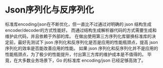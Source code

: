 # Json序列化与反序列化
标准库encoding/json在不断优化，但一直比不过通过对明确的 json 结构生成 encoder/decoder的方式性能好。
而通过结构生成解析器代码的方式需要生成和维护此代码，并且依赖于外部的库。
在做出使用第三方序列化库替换标准库的决定前，最好先测试下 json 序列化和反序列化是否是应用的性能瓶颈点，提高 json 序列化的效率是否能改善应用的性能。
如果 json 序列化和反序列化并不是应用的性能瓶颈点，为了极少的性能提升，付出第三方库的维护成本是不值得的。
毕竟，在大多数业务场景下，Go 的标准库 encoding/json 已经足够高效了。

